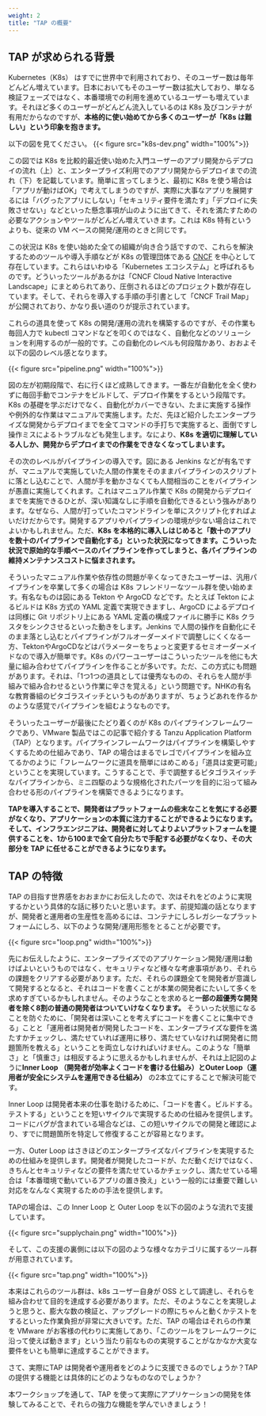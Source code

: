 ```yaml
---
weight: 2
title: "TAP の概要"
---
```


## TAP が求められる背景

Kubernetes（K8s） はすでに世界中で利用されており、そのユーザー数は毎年どんどん増えています。日本においてもそのユーザー数は拡大しており、単なる検証フェーズではなく、本番環境での利用を進めているユーザーも増えています。それほど多くのユーザーがどんどん流入しているのは K8s 及びコンテナが有用だからなのですが、**本格的に使い始めてから多くのユーザーが「K8s は難しい」という印象を抱きます。**

以下の図を見てください。
{{< figure src="k8s-dev.png" width="100%">}}

この図では K8s を比較的最近使い始めた入門ユーザーのアプリ開発からデプロイの流れ（上）と、エンタープライズ利用でのアプリ開発からデプロイまでの流れ（下）を記載しています。簡単に言ってしまうと、最初に K8s を使う場合は「アプリが動けばOK」で考えてしまうのですが、実際に大事なアプリを展開するには「バグったアプリにしない」「セキュリティ要件を満たす」「デプロイに失敗させない」などといった懸念事項が山のように出てきて、それを満たすための必要なアクションやツールがどんどん増えていきます。これは K8s 特有というよりも、従来の VM ベースの開発/運用のときと同じです。

この状況は K8s を使い始めた全ての組織が向き合う話ですので、これらを解決するためのツールや導入手順などが K8s の管理団体である [CNCF](https://www.cncf.io/) を中心として存在しています。これらはいわゆる「Kubernetes エコシステム」と呼ばれるものです。どういったツールがあるかは「CNCF Cloud Native Interactive Landscape」にまとめられてあり、圧倒されるほどのプロジェクト数が存在しています。そして、それらを導入する手順の手引書として「CNCF Trail Map」が公開されており、かなり長い道のりが提示されています。

これらの道具を使って K8s の開発/運用の流れを構築するのですが、その作業も毎回人力で kubectl コマンドなどを叩くのではなく、自動化などのソリューションを利用するのが一般的です。この自動化のレベルも何段階かあり、おおよそ以下の図のレベル感となります。

{{< figure src="pipeline.png" width="100%">}}

図の左が初期段階で、右に行くほど成熟してきます。一番左が自動化を全く使わずに毎回手動でコンテナをビルドして、デプロイ作業をするという段階です。K8s の基礎を学ぶだけでなく、自動化がカバーできない、たまに実施する操作や例外的な作業はマニュアルで実施します。ただ、先ほど紹介したエンタープライズな開発からデプロイまでを全てコマンドの手打ちで実施すると、面倒ですし操作ミスによるトラブルなども発生します。なにより、**K8s を適切に理解している人しか、開発からデプロイまでの作業をできなくなってしまいます。**


その次のレベルがパイプラインの導入です。図にある Jenkins などが有名ですが、マニュアルで実施していた人間の作業をそのままパイプラインのスクリプトに落とし込むことで、人間が手を動かさなくても人間相当のことをパイプラインが愚直に実施してくれます。これはマニュアル作業で K8s の開発からデプロイまでを実施できるひとが、深い知識なしに手順を自動化できるという強みがあります。なぜなら、人間が打っていたコマンドラインを単にスクリプト化すればよいだけだからです。開発するアプリやパイプラインの環境が少ない場合はこれでよいかもしれません。ただ、**K8s を本格的に導入しはじめると「数十のアプリを数十のパイプラインで自動化する」といった状況になってきます。こういった状況で原始的な手順ベースのパイプラインを作ってしまうと、各パイプラインの維持メンテナンスコストに悩まされます。**


そういったマニュアル作業や依存性の問題が辛くなってきたユーザーは、汎用パイプラインを卒業して多くの場合は K8s フレンドリーなツール群を使い始めます。有名なものは図にある Tekton や ArgoCD などです。たとえば Tekton によるビルドは K8s 方式の YAML 定義で実現できますし、ArgoCD によるデプロイは同様に Git リポジトリ上にある YAML 定義の構成ファイルに勝手に K8s クラスタをシンクさせるといった動きをします。Jenkins で人間の操作を自動化にそのまま落とし込むとパイプラインがフルオーダーメイドで調整しにくくなる一方、TektonやArgoCDなどはパラメーターをちょっと変更するセミオーダーメイドなので導入が簡単です。K8s のパワーユーザーはこういったツールを他にも大量に組み合わせてパイプラインを作ることが多いです。ただ、この方式にも問題があります。それは、「1つ1つの道具としては優秀なものの、それらを人間が手組みで組み合わせるという作業に辛さを覚える」という問題です。NHKの有名な教育番組のピタゴラスイッチというものがありますが、ちょうどあれを作るかのような感覚でパイプラインを組むようなものです。

そういったユーザーが最後にたどり着くのが K8s のパイプラインフレームワークであり、VMware 製品ではこの記事で紹介する Tanzu Application Platform （TAP）となります。パイプラインフレームワークはパイプラインを構築しやすくするための仕組みであり、TAP の場合はまるでレゴでパイプラインを組み立てるかのように「フレームワークに道具を簡単にはめこめる」「道具は変更可能」ということを実現しています。こうすることで、手で調整するピタゴラスイッチなパイプラインから、ミニ四駆のような規格化されたパーツを目的に沿って組み合わせる形のパイプラインを構築できるようになります。

**TAPを導入することで、開発者はプラットフォームの些末なことを気にする必要がなくなり、アプリケーションの本質に注力することができるようになります。そして、インフラエンジニアは、開発者に対してよりよいプラットフォームを提供することを、1から100まで全て自分たちで手配する必要がなくなり、その大部分を TAP に任せることができるようになります。**


## TAP の特徴

TAP の目指す世界感をおおまかにお伝えしたので、次はそれをどのように実現するかという具体的な話に移りたいと思います。まず、前提知識の話となりますが、開発者と運用者の生産性を高めるには、コンテナにしろレガシーなプラットフォームにしろ、以下のような開発/運用形態をとることが必要です。

{{< figure src="loop.png" width="100%">}}

先にお伝えしたように、エンタープライズでのアプリケーション開発/運用は動けばよいというものではなく、セキュリティなど様々な考慮事項があり、それらの課題をクリアする必要があります。ただ、それらの課題全てを開発者が意識して開発するとなると、それはコードを書くことが本業の開発者にたいして多くを求めすぎているかもしれません。そのようなことを求めると**一部の超優秀な開発者を除く8割の普通の開発者はついていけなくなります。** そういった状態になることを防ぐために、「開発者は深いことを考えずにコードを書くことに集中できる」ことと「運用者は開発者が開発したコードを、エンタープライズな要件を満たすかチェックし、満たせていれば運用に移り、満たせていなければ開発者に問題箇所を教える」ということを両立しなければいけません。このような「簡単さ」と「慎重さ」は相反するように思えるかもしれませんが、それは上記図のように**Inner Loop （開発者が効率よくコードを書ける仕組み）**と**Outer Loop（運用者が安全にシステムを運用できる仕組み）** の2本立てにすることで解決可能です。

Inner Loop は開発者本来の仕事を助けるために、「コードを書く。ビルドする。テストする」ということを短いサイクルで実現するための仕組みを提供します。コードにバグが含まれている場合などは、この短いサイクルでの開発と確認により、すでに問題箇所を特定して修復することが容易となります。

一方、Outer Loop はさきほどのエンタープライズなパイプラインを実現するための仕組みを提供します。開発者が開発したコードが、ただ動くだけではなく、きちんとセキュリティなどの要件を満たせているかチェックし、満たせている場合は「本番環境で動いているアプリの置き換え」という一般的には重要で難しい対応をなんなく実現するための手法を提供します。

TAPの場合は、この Inner Loop と Outer Loop を以下の図のような流れで支援しています。

{{< figure src="supplychain.png" width="100%">}}
 
そして、この支援の裏側には以下の図のような様々なカテゴリに属するツール群が用意されています。

{{< figure src="tap.png" width="100%">}}


本来はこれらのツール群は、k8s ユーザー自身が OSS として調達し、それらを組み合わせて目的を達成する必要があります。ただ、そのようなことを実現しようと思うと、膨大な数の検証と、アップグレードの際にちゃんと動くかテストをするといった作業負担が非常に大きいです。ただ、TAP の場合はそれらの作業を VMware がお客様の代わりに実施してあり、「このツールをフレームワークに沿って使えば動きます」という当たり前なものの実現することがなかなか大変な要件をいとも簡単に達成することができます。


さて、実際にTAP は開発者や運用者をどのように支援できるのでしょうか？TAP の提供する機能とは具体的にどのようなものなのでしょうか？

本ワークショップを通して、TAP を使って実際にアプリケーションの開発を体験してみることで、それらの強力な機能を学んでいきましょう！

